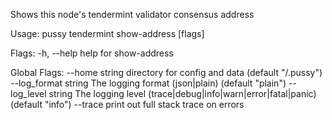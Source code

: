 Shows this node's tendermint validator consensus address

Usage:
  pussy tendermint show-address [flags]

Flags:
  -h, --help   help for show-address

Global Flags:
      --home string         directory for config and data (default "/.pussy")
      --log_format string   The logging format (json|plain) (default "plain")
      --log_level string    The logging level (trace|debug|info|warn|error|fatal|panic) (default "info")
      --trace               print out full stack trace on errors
